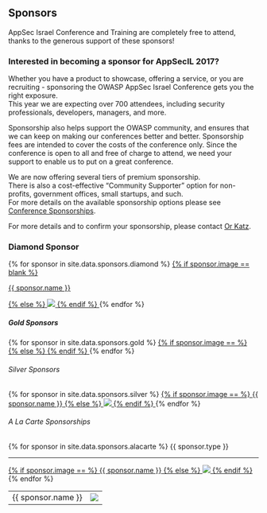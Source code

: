 ---
---

## Sponsors

AppSec Israel Conference and Training are completely free to attend, thanks to the generous support of these sponsors! 

### Interested in becoming a sponsor for AppSecIL 2017? 

Whether you have a product to showcase, offering a service, or you are recruiting - sponsoring the OWASP AppSec Israel Conference gets you the right exposure.   
This year we are expecting over 700 attendees, including security professionals, developers, managers, and more.

Sponsorship also helps support the OWASP community, and ensures that we can keep on making our conferences better and better. Sponsorship fees are intended to cover the costs of the conference only. Since the conference is open to all and free of charge to attend, we need your support to enable us to put on a great conference.

We are now offering several tiers of premium sponsorship.   
There is also a cost-effective “Community Supporter” option for non-profits, government offices, small startups, and such.   
For more details on the available sponsorship options please see [Conference Sponsorships](https://github.com/OWASP/AppSec-Israel-2017/blob/master/assets/AppSecIL_2017_Sponsorships.pdf).

For more details and to confirm your sponsorship, please contact [Or Katz](mailto:katz3112@gmail.com). 

### Diamond Sponsor 
<div class="sponsor-tier">
  {% for sponsor in site.data.sponsors.diamond %}
    <span class="sponsor diamond-sponsor">
      <a href="{{ sponsor.url }}" title="{{ sponsor.name }}" target="_blank">
        {% if sponsor.image == blank %}
          <p>{{ sponsor.name }}</p>
        {% else %} 
          <img src="assets/img/Sponsors/{{ sponsor.image }}"> 
        {% endif %}
      </a>
    </span>
{% endfor %}
</div>

##### Gold Sponsors 
<div class="sponsor-tier">
  <table>
    <tbody>
      {% for sponsor in site.data.sponsors.gold %}
        <tr>
        <span class="sponsor gold-sponsor" vertical-align: text-top>
          <a href="{{ sponsor.url }}" title="{{ sponsor.name }}" target="_blank">
            {% if sponsor.image == %}
              <td><span>{{ sponsor.name }}</span></td>
            {% else %} 
              <td><img src="assets/img/Sponsors/{{ sponsor.image }}"></td>
            {% endif %}
          </a>
        </span>
        </tr>
{% endfor %}
</div>


###### Silver Sponsors
<div class="sponsor-tier">
  {% for sponsor in site.data.sponsors.silver %}
    <span class="sponsor silver-sponsor" vertical-align: text-top>
      <a href="{{ sponsor.url }}" title="{{ sponsor.name }}" target="_blank">
        {% if sponsor.image == %}
          <span>{{ sponsor.name }}</span>
        {% else %} 
          <img src="assets/img/Sponsors/{{ sponsor.image }}"> 
        {% endif %}
      </a>
    </span>
{% endfor %}
</div>

###### A La Carte Sponsorships
<div class="sponsor-tier">
  {% for sponsor in site.data.sponsors.alacarte %}
    <span class="sponsor alacarte-sponsor" vertical-align: text-top>
      <span>{{ sponsor.type }}</span>  <hr />
      <a href="{{ sponsor.url }}" title="{{ sponsor.name }}" target="_blank">
        {% if sponsor.image == %}
          <span>{{ sponsor.name }}</span>
        {% else %} 
          <img src="assets/img/Sponsors/{{ sponsor.image }}"> 
        {% endif %}
      </a>
    </span>
{% endfor %}
</div>

